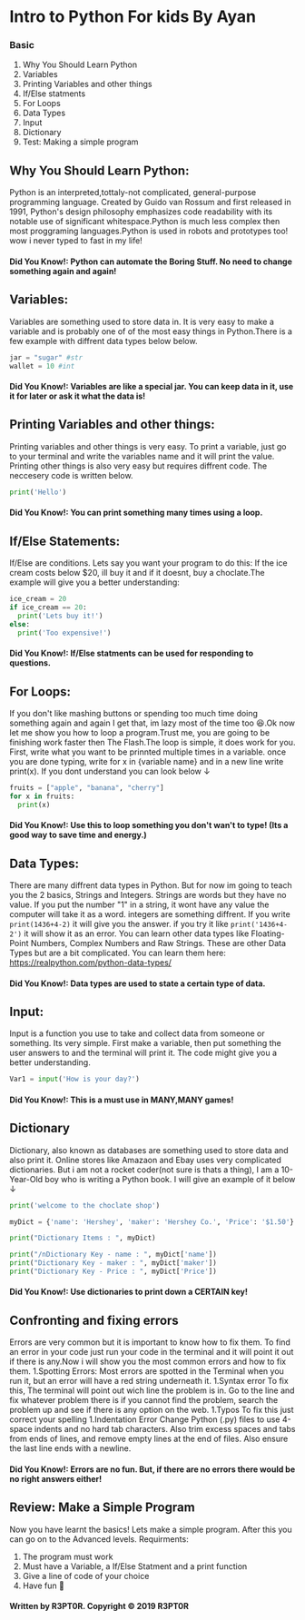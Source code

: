 # Intro to Python For kids By Ayan


### Basic
1. Why You Should Learn Python
1. Variables
1. Printing Variables and other things
1. If/Else statments
1. For Loops
1. Data Types
1. Input
1. Dictionary
1. Test: Making a simple program

## Why You Should Learn Python:
Python is an interpreted,tottaly-not complicated, general-purpose programming language. Created by Guido van Rossum and first released in 1991, Python's design philosophy emphasizes code readability with its notable use of significant whitespace.Python is much less complex then most proggraming languages.Python is used in robots and prototypes too! wow i never typed to fast in my life!
#### Did You Know!: Python can automate the Boring Stuff. No need to change something again and again!



## Variables:
Variables are something used to store data in. It is very easy to make a variable and is probably one of of the most easy things in Python.There is a few example with diffrent data types below below.
```python
jar = "sugar" #str
wallet = 10 #int
```
#### Did You Know!: Variables are like a special jar. You can keep data in it, use it for later or ask it what the data is! 

## Printing Variables and other things:
Printing variables and other things is very easy. To print a variable, just go to your terminal and write the variables name and it will print the value. Printing other things is also very easy but requires diffrent code. The neccesery code is written below.
```python
print('Hello')
```
#### Did You Know!: You can print something many times using a loop.

## If/Else Statements:
If/Else are conditions. Lets say you want your program to do this: If the ice cream costs below $20, ill buy it and if it doesnt, buy a choclate.The example will give you a better understanding:
```python
ice_cream = 20
if ice_cream == 20:
  print('Lets buy it!')
else:
  print('Too expensive!')
```
#### Did You Know!: If/Else statments can be used for responding to questions.

## For Loops:
If you don't like mashing buttons or spending too much time doing something again and again I get that, im lazy most of the time too 😆.Ok now let me show you how to loop a program.Trust me, you are going to be finishing work faster then The Flash.The loop is simple, it does work for you. First, write what you want to be prinnted multiple times in a variable.
once you are done typing, write for x in {variable name} and in a new line write print(x). If you dont understand you can look below ↓
```python
fruits = ["apple", "banana", "cherry"]
for x in fruits:
  print(x)
```
#### Did You Know!: Use this to loop something you don't wan't to type! (Its a good way to save time and energy.)

## Data Types:
There are many diffrent data types in Python. But for now im going to teach you the 2 basics, Strings and Integers. Strings are words but they have no value. If you put the number "1" in a string, it wont have any value the computer will take it as a word. integers are something diffrent. If you write ```print(1436+4-2)``` it will give you the answer. if you try it like ```print('1436+4-2')``` it will show it as an error. You can learn other data types like Floating-Point Numbers, Complex Numbers and Raw Strings. These are other Data Types but are a bit complicated. You can learn them here: https://realpython.com/python-data-types/

#### Did You Know!: Data types are used to state a certain type of data.

## Input:
Input is a function you use to take and collect data from someone or something. Its very simple. First make a variable, then
put something the user answers to and the terminal will print it. The code might give you a better understanding.
```python
Var1 = input('How is your day?')
```
#### Did You Know!: This is a must use in MANY,MANY games!

## Dictionary
Dictionary, also known as databases are something used to store data and also print it. Online stores like Amazaon and Ebay uses very complicated dictionaries. But i am not a rocket coder(not sure is thats a thing), I am a 10-Year-Old boy who is writing a Python book. I will give an example of it below ↓
``` python
print('welcome to the choclate shop')

myDict = {'name': 'Hershey', 'maker': 'Hershey Co.', 'Price': '$1.50'}

print("Dictionary Items : ", myDict)

print("/nDictionary Key - name : ", myDict['name'])
print("Dictionary Key - maker : ", myDict['maker'])
print("Dictionary Key - Price : ", myDict['Price'])
```
#### Did You Know!: Use dictionaries to print down a CERTAIN key!

## Confronting and fixing errors
Errors are very common but it is important to know how to fix them. To find an error in your code just run your code in the terminal and it will point it out if there is any.Now i will show you the most common errors and how to fix them.
1.Spotting Errors:
Most errors are spotted in the Terminal when you run it, but an error will have a red string underneath it.
1.Syntax error
To fix this, The terminal will point out wich line the problem is in. Go to the line and fix whatever problem there is if you cannot find the problem, search the problem up and see if there is any option on the web.
1.Typos
To fix this just correct your spelling
1.Indentation Error
Change Python (.py) files to use 4-space indents and no hard tab characters. Also trim excess spaces and tabs from ends of lines, and remove empty lines at the end of files. Also ensure the last line ends with a newline.
#### Did You Know!: Errors are no fun. But, if there are no errors there would be no right answers either!

## Review: Make a Simple Program
Now you have learnt the basics! Lets make a simple program. After this you can go on to the Advanced levels.
Requirments:
1. The program must work
1. Must have a Variable, a If/Else Statment and a print function
1. Give a line of code of your choice
1. Have fun 🙂


#### Written by R3PT0R. Copyright © 2019 R3PT0R


